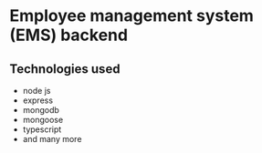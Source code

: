 # Employee management system (EMS) backend 
## Technologies used
- node js
- express
- mongodb
- mongoose
- typescript
- and many more